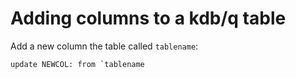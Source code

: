 # Adding columns to a kdb/q table


Add a new column the table called `tablename`:

~~~~
update NEWCOL: from `tablename
~~~~
